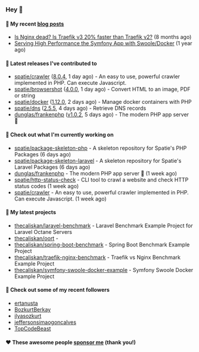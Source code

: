### Hey 👋

#### 📜 My recent [blog posts](https://caliskanemre.medium.com/)

- [Is Nginx dead? Is Traefik v3 20% faster than Traefik v2?](https://medium.com/beyn-technology/is-nginx-dead-is-traefik-v3-20-faster-than-traefik-v2-f28ffb7eed3e?source=rss-cf41ab240584------2) (8 months ago)
- [Serving High Performance the Symfony App with Swoole/Docker](https://medium.com/beyn-technology/serving-high-performance-the-symfony-app-with-swoole-docker-758d8f176889?source=rss-cf41ab240584------2) (1 year ago)

#### 🔭 Latest releases I've contributed to

- [spatie/crawler](https://github.com/spatie/crawler) ([8.0.4](https://github.com/spatie/crawler/releases/tag/8.0.4), 1 day ago) - An easy to use,  powerful crawler implemented in PHP. Can execute Javascript.
- [spatie/browsershot](https://github.com/spatie/browsershot) ([4.0.0](https://github.com/spatie/browsershot/releases/tag/4.0.0), 1 day ago) - Convert HTML to an image, PDF or string
- [spatie/docker](https://github.com/spatie/docker) ([1.12.0](https://github.com/spatie/docker/releases/tag/1.12.0), 2 days ago) - Manage docker containers with PHP
- [spatie/dns](https://github.com/spatie/dns) ([2.5.5](https://github.com/spatie/dns/releases/tag/2.5.5), 4 days ago) - Retrieve DNS records
- [dunglas/frankenphp](https://github.com/dunglas/frankenphp) ([v1.0.2](https://github.com/dunglas/frankenphp/releases/tag/v1.0.2), 5 days ago) - The modern PHP app server 🧟

#### 👷 Check out what I'm currently working on

- [spatie/package-skeleton-php](https://github.com/spatie/package-skeleton-php) - A skeleton repository for Spatie&#39;s PHP Packages (6 days ago)
- [spatie/package-skeleton-laravel](https://github.com/spatie/package-skeleton-laravel) - A skeleton repository for Spatie&#39;s Laravel Packages (6 days ago)
- [dunglas/frankenphp](https://github.com/dunglas/frankenphp) - The modern PHP app server 🧟 (1 week ago)
- [spatie/http-status-check](https://github.com/spatie/http-status-check) - CLI tool to crawl a website and check HTTP status codes (1 week ago)
- [spatie/crawler](https://github.com/spatie/crawler) - An easy to use,  powerful crawler implemented in PHP. Can execute Javascript. (1 week ago)

#### 🌱 My latest projects

- [thecaliskan/laravel-benchmark](https://github.com/thecaliskan/laravel-benchmark) - Laravel Benchmark Example Project for Laravel Octane Servers
- [thecaliskan/oort](https://github.com/thecaliskan/oort) - 
- [thecaliskan/spring-boot-benchmark](https://github.com/thecaliskan/spring-boot-benchmark) - Spring Boot Benchmark Example Project
- [thecaliskan/traefik-nginx-benchmark](https://github.com/thecaliskan/traefik-nginx-benchmark) - Traefik vs Nginx Benchmark Example Project
- [thecaliskan/symfony-swoole-docker-example](https://github.com/thecaliskan/symfony-swoole-docker-example) - Symfony Swoole Docker Example Project

#### 👯 Check out some of my recent followers

- [ertanusta](https://github.com/ertanusta)
- [BozkurtBerkay](https://github.com/BozkurtBerkay)
- [ilyasozkurt](https://github.com/ilyasozkurt)
- [jeffersonsimaogoncalves](https://github.com/jeffersonsimaogoncalves)
- [TopCodeBeast](https://github.com/TopCodeBeast)

#### ❤️ These awesome people [sponsor me](https://github.com/sponsors/thecaliskan) (thank you!)

